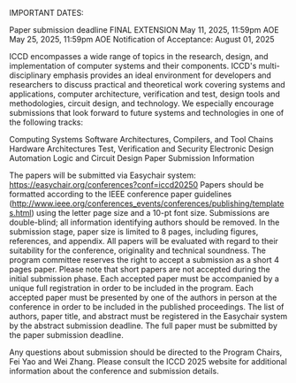 IMPORTANT DATES:

Paper submission deadline FINAL EXTENSION May 11, 2025, 11:59pm AOE May 25, 2025, 11:59pm AOE
Notification of Acceptance:   August 01, 2025

ICCD encompasses a wide range of topics in the research, design, and implementation of computer systems and their components. ICCD's multi-disciplinary emphasis provides an ideal environment for developers and researchers to discuss practical and theoretical work covering systems and applications, computer architecture, verification and test, design tools and methodologies, circuit design, and technology. We especially encourage submissions that look forward to future systems and technologies in one of the following tracks:

Computing Systems
Software Architectures, Compilers, and Tool Chains
Hardware Architectures
Test, Verification and Security
Electronic Design Automation
Logic and Circuit Design
Paper Submission Information

The papers will be submitted via Easychair system: https://easychair.org/conferences?conf=iccd20250
Papers should be formatted according to the IEEE conference paper guidelines (http://www.ieee.org/conferences_events/conferences/publishing/templates.html) using the letter page size and a 10-pt font size.
Submissions are double-blind; all information identifying authors should be removed.
In the submission stage, paper size is limited to 8 pages, including figures, references, and appendix.
All papers will be evaluated with regard to their suitability for the conference, originality and technical soundness. The program committee reserves the right to accept a submission as a short 4 pages paper. Please note that short papers are not accepted during the initial submission phase.
Each accepted paper must be accompanied by a unique full registration in order to be included in the program.
Each accepted paper must be presented by one of the authors in person at the conference in order to be included in the published proceedings.
The list of authors, paper title, and abstract must be registered in the Easychair system by the abstract submission deadline.
The full paper must be submitted by the paper submission deadline.

Any questions about submission should be directed to the Program Chairs, Fei Yao and Wei Zhang. Please consult the ICCD 2025 website for additional information about the conference and submission details.
 